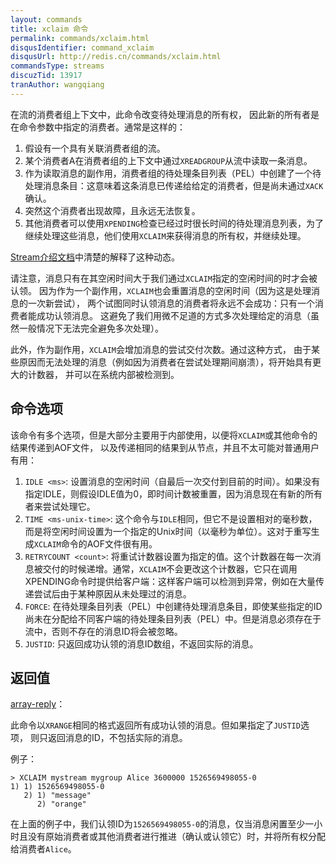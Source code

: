 ```yaml
---
layout: commands
title: xclaim 命令
permalink: commands/xclaim.html
disqusIdentifier: command_xclaim
disqusUrl: http://redis.cn/commands/xclaim.html
commandsType: streams
discuzTid: 13917
tranAuthor: wangqiang
---
```


在流的消费者组上下文中，此命令改变待处理消息的所有权，
因此新的所有者是在命令参数中指定的消费者。通常是这样的：

1. 假设有一个具有关联消费者组的流。
2. 某个消费者A在消费者组的上下文中通过`XREADGROUP`从流中读取一条消息。
3. 作为读取消息的副作用，消费者组的待处理条目列表（PEL）中创建了一个待处理消息条目：这意味着这条消息已传递给给定的消费者，但是尚未通过`XACK`确认。
4. 突然这个消费者出现故障，且永远无法恢复。
5. 其他消费者可以使用`XPENDING`检查已经过时很长时间的待处理消息列表，为了继续处理这些消息，他们使用`XCLAIM`来获得消息的所有权，并继续处理。

[Stream介绍文档](/topics/streams-intro)中清楚的解释了这种动态。

请注意，消息只有在其空闲时间大于我们通过`XCLAIM`指定的空闲时间的时才会被认领。
因为作为一个副作用，`XCLAIM`也会重置消息的空闲时间（因为这是处理消息的一次新尝试），
两个试图同时认领消息的消费者将永远不会成功：只有一个消费者能成功认领消息。
这避免了我们用微不足道的方式多次处理给定的消息（虽然一般情况下无法完全避免多次处理）。

此外，作为副作用，`XCLAIM`会增加消息的尝试交付次数。通过这种方式，
由于某些原因而无法处理的消息（例如因为消费者在尝试处理期间崩溃），将开始具有更大的计数器，
并可以在系统内部被检测到。

## 命令选项

该命令有多个选项，但是大部分主要用于内部使用，以便将`XCLAIM`或其他命令的结果传递到AOF文件，
以及传递相同的结果到从节点，并且不太可能对普通用户有用：

1. `IDLE <ms>`: 设置消息的空闲时间（自最后一次交付到目前的时间）。如果没有指定IDLE，则假设IDLE值为0，即时间计数被重置，因为消息现在有新的所有者来尝试处理它。
2. `TIME <ms-unix-time>`: 这个命令与`IDLE`相同，但它不是设置相对的毫秒数，而是将空闲时间设置为一个指定的Unix时间（以毫秒为单位）。这对于重写生成`XCLAIM`命令的AOF文件很有用。
3. `RETRYCOUNT <count>`: 将重试计数器设置为指定的值。这个计数器在每一次消息被交付的时候递增。通常，`XCLAIM`不会更改这个计数器，它只在调用XPENDING命令时提供给客户端：这样客户端可以检测到异常，例如在大量传递尝试后由于某种原因从未处理过的消息。
4. `FORCE`: 在待处理条目列表（PEL）中创建待处理消息条目，即使某些指定的ID尚未在分配给不同客户端的待处理条目列表（PEL）中。但是消息必须存在于流中，否则不存在的消息ID将会被忽略。
5. `JUSTID`: 只返回成功认领的消息ID数组，不返回实际的消息。

## 返回值

[array-reply](/topics/protocol.html#array-reply)：


此命令以`XRANGE`相同的格式返回所有成功认领的消息。但如果指定了`JUSTID`选项，
则只返回消息的ID，不包括实际的消息。

例子：

```
> XCLAIM mystream mygroup Alice 3600000 1526569498055-0
1) 1) 1526569498055-0
   2) 1) "message"
      2) "orange"
```

在上面的例子中，我们认领ID为`1526569498055-0`的消息，仅当消息闲置至少一小时且没有原始消费者或其他消费者进行推进（确认或认领它）时，并将所有权分配给消费者`Alice`。

